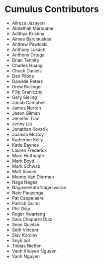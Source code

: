 # Cumulus Contributors

* Alireza Jazayeri
* Abdelhak Marouane
* Adithya Krishna
* Aimee Barciauskas
* Andrew Pawloski
* Anthony Lukach
* Anthony Ortega
* Brian Tennity
* Charles Huang
* Chuck Daniels
* Dan Pilone
* Danielle Peters
* Drew Bollinger
* Filip Graniczny
* Gary Sieling
* Jacob Campbell
* James Norton
* Jason Gilman
* Jennifer Tran
* Jenny Liu
* Jonathan Kovarik
* Juanisa McCoy
* Katherine Kelly
* Katie Baynes
* Lauren Frederick
* Marc Huffnagle
* Mark Boyd
* Mark Schwab
* Matt Savoie
* Menno Van Diermen
* Naga Nages
* Nagavenkata Nageswaran
* Nate Pauzenga
* Pat Cappelaere
* Patrick Quinn
* Phil Osip
* Roger Kwarteng
* Sara Chaparro Diaz
* Sean Quinlan
* Seth Vincent
* Slav Korolev
* Snyk bot
* Tobias Nießen
* Vanh Khuyen Nguyen
* Vanh Nguyen
